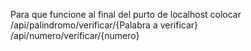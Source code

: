 Para que funcione al final del purto de localhost colocar /api/palindromo/verificar/{Palabra a verificar} 
/api/numero/verificar/{numero}

